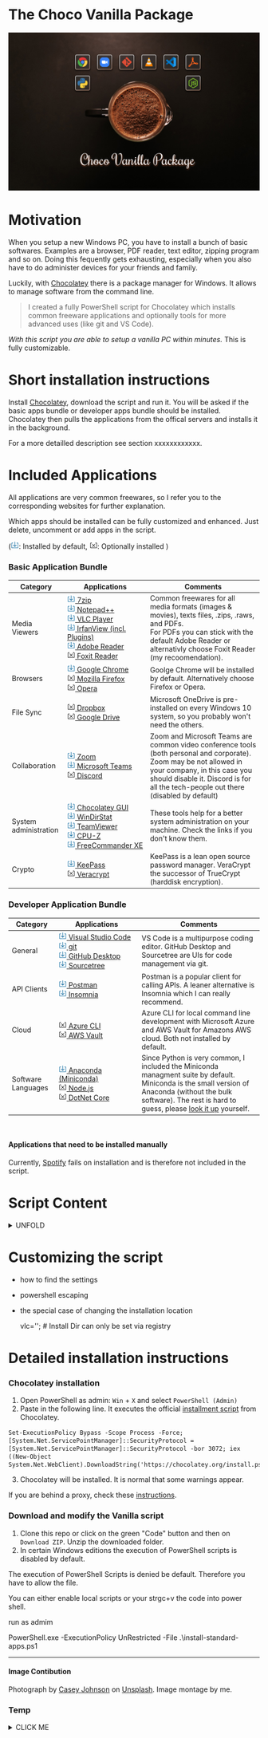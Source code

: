 # The Choco Vanilla Package

![Header Image](readme-images/Header.jpg)

# Motivation

When you setup a new Windows PC, you have to install a bunch of basic softwares. Examples are a browser, PDF reader, text editor, zipping program and so on. 
Doing this fequently gets exhausting, especially when you also have to  do administer devices for your friends and family.


Luckily, with [Chocolatey](https://chocolatey.org/) there is a package manager for Windows. It allows to manage software from the command line.

>I created a fully PowerShell script for Chocolatey which installs common freeware applications and optionally tools for more advanced uses (like git and VS Code).

*With this script you are able to setup a *vanilla* PC within minutes.* This is fully customizable.

# Short installation instructions
Install [Chocolatey](https://chocolatey.org/), download the script and run it. You will be asked if the basic apps bundle or developer apps bundle should be installed. Chocolatey then pulls the applications from the offical servers and installs it in the background.

For a more detailled description see section xxxxxxxxxxxx.

# Included Applications
 
All applications are very common freewares, so I refer you to the corresponding websites for further explanation. 

Which apps should be installed can be fully customized and enhanced. Just delete, uncomment or add apps in the script.

(<img src="readme-images/1a.png">: Installed by default, <img src="readme-images/0.png">: Optionally installed )

### Basic Application Bundle

<table class="tg">
<thead>
  <tr>
    <th class="tg-8l38">Category</th>
    <th class="tg-8l38" style="width: 33%;">Applications</th>
    <th class="tg-8l38">Comments</th>
  </tr>
</thead>
<tbody>
  <tr>
    <td class="tg-z8l7">Media Viewers</td>
    <td class="tg-8l38">
        <img src="readme-images/1a.png"><a href="https://www.7-zip.org/"> 7zip</a><br/>
        <img src="readme-images/1a.png"><a href="https://notepad-plus-plus.org/"> Notepad++</a><br/>
        <img src="readme-images/1a.png"><a href="https://www.videolan.org"> VLC Player</a><br/>
        <img src="readme-images/1a.png"><a href="https://www.irfanview.com/"> IrfanView (incl. Plugins)</a><br/>
        <img src="readme-images/1a.png"><a href="https://acrobat.adobe.com/us/en/acrobat/pdf-reader.html"> Adobe Reader</a><br/>
        <img src="readme-images/0.png"><a href="https://www.foxitsoftware.com/de/pdf-reader/"> Foxit Reader</a><br/>
    </td>
    <td class="tg-8l38">Common freewares for all media formats (images &amp; movies), texts files, .zips, .raws, and PDFs.<br>For PDFs you can stick with the default Adobe Reader or alternativly choose Foxit Reader (my recoomendation).</td>
  </tr>
  <tr>
    <td class="tg-z8l7">Browsers</td>
    <td class="tg-8l38">
        <img src="readme-images/1a.png"><a href="https://www.google.com/intl/en_us/chrome/"> Google Chrome</a><br/>
        <img src="readme-images/0.png"><a href="https://www.mozilla.org/en-US/firefox/new/"> Mozilla Firefox</a><br/>
        <img src="readme-images/0.png"><a href="https://www.opera.com"> Opera</a><br/>
    </td>
    <td class="tg-8l38">Goolge Chrome will be installed by default. Alternatively choose Firefox or Opera.</td>
  </tr>
  <tr>
    <td class="tg-z8l7">File Sync</td>
    <td class="tg-8l38">
        <img src="readme-images/0.png"><a href="https://www.dropbox.com"> Dropbox</a><br/>
        <img src="readme-images/0.png"><a href=""> Google Drive</a><br/>
    </td>
    <td class="tg-8l38">Microsoft OneDrive is pre-installed on every Windows 10 system, so you probably won't need the others.</td>
  </tr>
  <tr>
    <td class="tg-z8l7">Collaboration</td>
    <td class="tg-8l38">
        <img src="readme-images/1a.png"><a href="https://zoom.us"> Zoom</a><br/>
        <img src="readme-images/1a.png"><a href="https://www.microsoft.com/en-us/microsoft-365/microsoft-teams/download-app"> Microsoft Teams</a><br/>
        <img src="readme-images/0.png"><a href="https://discord.com/"> Discord</a><br/>
    </td>
    <td class="tg-8l38">Zoom and Microsoft Teams are common video conference tools (both personal and corporate). Zoom may be not allowed in your company, in this case you should disable it. Discord is for all the tech-people out there (disabled by default)</td>
  </tr>
  <tr>
    <td class="tg-z8l7">System administration</td>
    <td class="tg-8l38">
        <img src="readme-images/1a.png"><a href="https://chocolatey.org/packages/ChocolateyGUI"> Chocolatey GUI</a><br/>
        <img src="readme-images/1a.png"><a href="https://windirstat.net/"> WinDirStat</a><br/>
        <img src="readme-images/1a.png"><a href="https://www.teamviewer.com/de/"> TeamViewer</a><br/>
        <img src="readme-images/1a.png"><a href="https://www.cpuid.com/softwares/cpu-z.html"> CPU-Z</a><br/>
        <img src="readme-images/1a.png"><a href="https://freecommander.com/en/summary/"> FreeCommander XE</a><br/>
    </td>
    <td class="tg-8l38">These tools help for a better system administration on your machine. Check the links if you don't know them.</td>
  </tr>
  <tr>
    <td class="tg-z8l7">Crypto</td>
    <td class="tg-8l38">
        <img src="readme-images/1a.png"><a href="https://keepass.info/"> KeePass</a><br/>
        <img src="readme-images/0.png"><a href="https://www.veracrypt.fr/en/Home.html"> Veracrypt</a><br/>
    </td>
    <td class="tg-8l38">KeePass is a lean open source password manager. VeraCrypt the successor of TrueCrypt (harddisk encryption).</td>
  </tr>
</tbody>
</table>



### Developer Application Bundle

<table class="tg">
<thead>
  <tr>
    <th class="tg-8l38">Category</th>
    <th class="tg-8l38" style="width: 33%;">Applications</th>
    <th class="tg-8l38">Comments</th>
  </tr>
</thead>
<tbody>
  <tr>
    <td class="tg-z8l7">General</td>
    <td class="tg-8l38">
        <img src="readme-images/1a.png"><a href="https://code.visualstudio.com/"> Visual Studio Code</a><br/>
        <img src="readme-images/1a.png"><a href="https://git-scm.com/"> git</a><br/>
        <img src="readme-images/1a.png"><a href="https://desktop.github.com/"> GitHub Desktop</a><br/>
        <img src="readme-images/1a.png"><a href="https://www.sourcetreeapp.com/"> Sourcetree</a><br/>
    </td>
    <td class="tg-8l38">VS Code is a multipurpose coding editor. GitHub Desktop and Sourcetree are UIs for code management via git.</td>
  </tr>
  <tr>
    <td class="tg-z8l7">API Clients</td>
    <td class="tg-8l38">
        <img src="readme-images/1a.png"><a href="https://www.postman.com/"> Postman</a><br/>
        <img src="readme-images/1a.png"><a href="https://insomnia.rest/"> Insomnia</a><br/>
    </td>
    <td class="tg-8l38">Postman is a popular client for calling APIs. A leaner alternative is Insomnia which I can really recommend. </td>
  </tr>
  <tr>
    <td class="tg-z8l7">Cloud</td>
    <td class="tg-8l38">
        <img src="readme-images/0.png"><a href="https://docs.microsoft.com/de-de/cli/azure/"> Azure CLI</a><br/>
        <img src="readme-images/0.png"><a href="https://github.com/99designs/aws-vault"> AWS Vault</a><br/>
    </td>
    <td class="tg-8l38">Azure CLI for local command line development with Microsoft Azure  and AWS Vault for Amazons AWS cloud. Both not installed by default.</td>
  </tr>
  <tr>
    <td class="tg-z8l7">Software Languages</td>
    <td class="tg-8l38">
        <img src="readme-images/1a.png"><a href="https://docs.conda.io/en/latest/miniconda.html"> Anaconda (Miniconda)</a><br/>
        <img src="readme-images/0.png"><a href="https://nodejs.org/"> Node.js</a><br/>
        <img src="readme-images/0.png"><a href="https://github.com/dotnet/core"> DotNet Core</a><br/>
    </td>
    <td class="tg-8l38">Since Python is very common, I included the Miniconda managment suite by default. Miniconda is the small version of Anaconda (without the bulk software). The rest is hard to guess, please <a href="https://chocolatey.org/packages?q=">look it up</a> yourself.</td>
  </tr>
</tbody>
</table>

<br/>

#### Applications that need to be installed manually

Currently, [Spotify](https://www.spotify.com/de/download/) fails on installation and is therefore not included in the script. 



# Script Content

<details> <summary>UNFOLD</summary>
  <p>
  
  The PowerShell script consists out of a dictionary which contains the applications to install and their customized parameters (if needed). An example for a custom parameter is  a different install location or the creation of a desktop shortcut.

  There is one dictionary for basic applications and one for development applications. The dictionairy is selected on user startup (*remark:* dicts are called "hashtables" in PowerShell).

  </p>
</details>



# Customizing the script


- how to find the settings
- powershell escaping

- the special case of changing the installation location

    vlc=''; # Install Dir can only be set via registry



# Detailed installation instructions


### Chocolatey installation

1. Open PowerShell as admin: `Win` +  `X` and select `PowerShell (Admin)`
2. Paste in the following line. It executes the official [installment script](https://chocolatey.org/install.ps1) from Chocolatey. 

  ```	 
  Set-ExecutionPolicy Bypass -Scope Process -Force; [System.Net.ServicePointManager]::SecurityProtocol = [System.Net.ServicePointManager]::SecurityProtocol -bor 3072; iex ((New-Object System.Net.WebClient).DownloadString('https://chocolatey.org/install.ps1'))  
  ```

3. Chocolatey will be installed. It is normal that some warnings appear.

If you are behind a proxy, check these [instructions](https://chocolatey.org/docs/proxy-settings-for-chocolatey#installing-chocolatey-behind-a-proxy-server).


### Download and modify the Vanilla script

1. Clone this repo or click on the green "Code" button and then on `Download ZIP`. Unzip the downloaded folder.
2. In certain Windows editions the execution of PowerShell scripts is disabled by default. 

The execution of PowerShell Scripts is denied be default. Therefore you have to allow the file. 

You can either enable local scripts or your strgc+v the code into power shell.

run as admim

PowerShell.exe -ExecutionPolicy UnRestricted -File .\install-standard-apps.ps1



--------------

#### Image Contibution

<span>Photograph by <a href="https://unsplash.com/@crj2day?utm_source=unsplash&amp;utm_medium=referral&amp;utm_content=creditCopyText">Casey Johnson</a> on <a href="https://unsplash.com/?utm_source=unsplash&amp;utm_medium=referral&amp;utm_content=creditCopyText">Unsplash</a>.</span>
Image montage by me.




### Temp


<details> <summary>CLICK ME</summary>
  <p>
  </p>
</details>